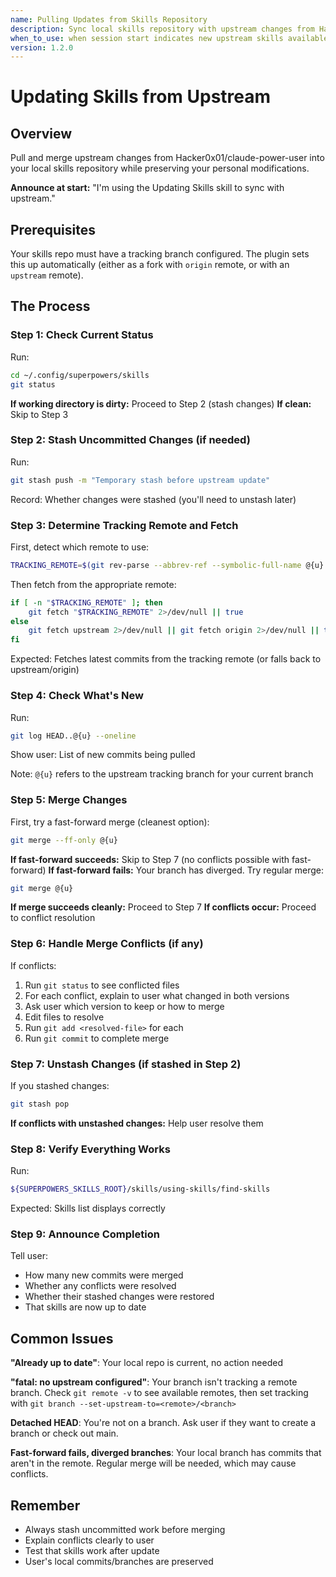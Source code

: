 ```yaml
---
name: Pulling Updates from Skills Repository
description: Sync local skills repository with upstream changes from Hacker0x01/claude-power-user
when_to_use: when session start indicates new upstream skills available, or when manually updating to latest versions
version: 1.2.0
---
```


# Updating Skills from Upstream

## Overview

Pull and merge upstream changes from Hacker0x01/claude-power-user into your local skills repository while preserving your personal modifications.

**Announce at start:** "I'm using the Updating Skills skill to sync with upstream."

## Prerequisites

Your skills repo must have a tracking branch configured. The plugin sets this up automatically (either as a fork with `origin` remote, or with an `upstream` remote).

## The Process

### Step 1: Check Current Status

Run:
```bash
cd ~/.config/superpowers/skills
git status
```

**If working directory is dirty:** Proceed to Step 2 (stash changes)
**If clean:** Skip to Step 3

### Step 2: Stash Uncommitted Changes (if needed)

Run:
```bash
git stash push -m "Temporary stash before upstream update"
```

Record: Whether changes were stashed (you'll need to unstash later)

### Step 3: Determine Tracking Remote and Fetch

First, detect which remote to use:
```bash
TRACKING_REMOTE=$(git rev-parse --abbrev-ref --symbolic-full-name @{u} 2>/dev/null | cut -d'/' -f1 || echo "")
```

Then fetch from the appropriate remote:
```bash
if [ -n "$TRACKING_REMOTE" ]; then
    git fetch "$TRACKING_REMOTE" 2>/dev/null || true
else
    git fetch upstream 2>/dev/null || git fetch origin 2>/dev/null || true
fi
```

Expected: Fetches latest commits from the tracking remote (or falls back to upstream/origin)

### Step 4: Check What's New

Run:
```bash
git log HEAD..@{u} --oneline
```

Show user: List of new commits being pulled

Note: `@{u}` refers to the upstream tracking branch for your current branch

### Step 5: Merge Changes

First, try a fast-forward merge (cleanest option):
```bash
git merge --ff-only @{u}
```

**If fast-forward succeeds:** Skip to Step 7 (no conflicts possible with fast-forward)
**If fast-forward fails:** Your branch has diverged. Try regular merge:
```bash
git merge @{u}
```

**If merge succeeds cleanly:** Proceed to Step 7
**If conflicts occur:** Proceed to conflict resolution

### Step 6: Handle Merge Conflicts (if any)

If conflicts:
1. Run `git status` to see conflicted files
2. For each conflict, explain to user what changed in both versions
3. Ask user which version to keep or how to merge
4. Edit files to resolve
5. Run `git add <resolved-file>` for each
6. Run `git commit` to complete merge

### Step 7: Unstash Changes (if stashed in Step 2)

If you stashed changes:
```bash
git stash pop
```

**If conflicts with unstashed changes:** Help user resolve them

### Step 8: Verify Everything Works

Run:
```bash
${SUPERPOWERS_SKILLS_ROOT}/skills/using-skills/find-skills
```

Expected: Skills list displays correctly

### Step 9: Announce Completion

Tell user:
- How many new commits were merged
- Whether any conflicts were resolved
- Whether their stashed changes were restored
- That skills are now up to date

## Common Issues

**"Already up to date"**: Your local repo is current, no action needed

**"fatal: no upstream configured"**: Your branch isn't tracking a remote branch. Check `git remote -v` to see available remotes, then set tracking with `git branch --set-upstream-to=<remote>/<branch>`

**Detached HEAD**: You're not on a branch. Ask user if they want to create a branch or check out main.

**Fast-forward fails, diverged branches**: Your local branch has commits that aren't in the remote. Regular merge will be needed, which may cause conflicts.

## Remember

- Always stash uncommitted work before merging
- Explain conflicts clearly to user
- Test that skills work after update
- User's local commits/branches are preserved
